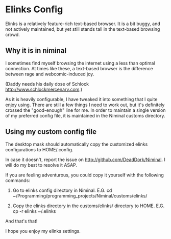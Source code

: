 Elinks Config
=============

Elinks is a relatively feature-rich text-based browser. It is a bit buggy, and not actively maintained, but yet still stands tall in the text-based browsing crowd.

Why it is in niminal
--------------------

I sometimes find myself browsing the internet using a less than optimal connection. At times like these, a text-based browser is the difference between rage and webcomic-induced joy.

(Daddy needs his daily dose of Schlock <http://www.schlockmercenary.com>.)

As it is heavily configurable, I have tweaked it into something that I quite enjoy using. There are still a few things I need to work out, but it's definitely crossed the "good-enough" line for me. In order to maintain a single version of my preferred config file, it is maintained in the Niminal customs directory.

Using my custom config file
---------------------------

The desktop mask should automatically copy the customized elinks configurations to HOME/.config.

In case it doesn't, report the issue on <http://github.com/DeadDork/Niminal>. I will do my best to resolve it ASAP.

If you are feeling adventurous, you could copy it yourself with the following commands:

1.	Go to elinks config directory in Niminal. E.G.
		cd ~/Programming/programming_projects/Niminal/customs/elinks/

2.	Copy the elinks directory in the customs/elinks/ directory to HOME. E.G.
		cp -r elinks ~/.elinks

And that's that!

I hope you enjoy my elinks settings.
